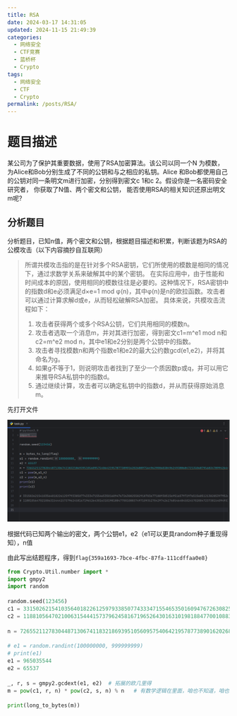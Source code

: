 ```yaml
---
title: RSA
date: 2024-03-17 14:31:05
updated: 2024-11-15 21:49:39
categories:
  - 网络安全
  - CTF竞赛
  - 蓝桥杯
  - Crypto
tags:
  - 网络安全
  - CTF
  - Crypto
permalink: /posts/RSA/
---
```

# 题目描述

某公司为了保护其重要数据，使用了RSA加密算法。该公司以同一个N
为模数，为Alice和Bob分别生成了不同的公钥和与之相应的私钥。Alice
和Bob都使用自己的公钥对同一条明文m进行加密，分别得到密文c 1和c
2。假设你是一名密码安全研究者， 你获取了N值、两个密文和公钥，
能否使用RSA的相关知识还原出明文m呢?

## 分析题目

分析题目，已知n值，两个密文和公钥，根据题目描述和积累，判断该题为RSA的公模攻击（以下内容摘抄自互联网）

> ​    所谓共模攻击指的是在针对多个RSA密钥，它们所使用的模数是相同的情况下，通过求数学关系来破解其中的某个密钥。    在实际应用中，由于性能和时间成本的原因，使用相同的模数往往是必要的。这种情况下，RSA密钥中的指数d和e必须满足d×e=1 mod φ(n)，其中φ(n)是n的欧拉函数。攻击者可以通过计算求解d或e，从而轻松破解RSA加密。 具体来说，共模攻击流程如下：  
>
> 1. 攻击者获得两个或多个RSA公钥，它们共用相同的模数n。  
> 2.  攻击者选取一个消息m，并对其进行加密，得到密文c1=m^e1 mod n和c2=m^e2 mod n，其中e1和e2分别是两个公钥中的指数。  
> 3.  攻击者寻找模数n和两个指数e1和e2的最大公约数gcd(e1,e2)，并将其命名为g。  
> 4.  如果g不等于1，则说明攻击者找到了至少一个质因数p或q，并可以用它来推导RSA私钥中的指数d。  
> 5.  通过继续计算，攻击者可以确定私钥中的指数d，并从而获得原始消息m。

先打开文件

![image-20240220160233705](RSA/image-20240220160233705.png)

根据代码已知两个输出的密文，两个公钥e1，e2（e1可以更具random种子重现得知），n值

由此写出结题程序，得到`flag{359a1693-7bce-4fbc-87fa-111cdffaa0e8}`

```python
from Crypto.Util.number import *
import gmpy2
import random

random.seed(123456)
c1 = 3315026215410356401822612597933850774333471554653501609476726308255829187036771889305156951657972976515685121382853979526632479380900600042319433533497363
c2 = 1188105647021006315444157379624581671965264301631019818847700108837497109352704297426176854648450245702004723738154094931880004264638539450721642553435120

n = 7265521127830448713067411832186939510560957540642195787738901620268897564963900603849624938868472135068795683478994264434459545615489055678687748127470957

# e1 = random.randint(100000000, 999999999)
# print(e1)
e1 = 965035544
e2 = 65537

_, r, s = gmpy2.gcdext(e1, e2)  # 拓展的欧几里得
m = pow(c1, r, n) * pow(c2, s, n) % n   # 有数学逻辑在里面，咱也不知道，咱也不敢问，反正以后的共模攻击就用这个代码

print(long_to_bytes(m))

```

